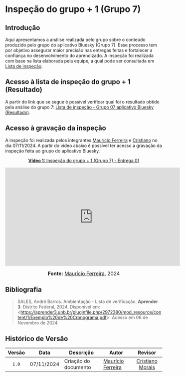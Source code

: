 # Inspeção do grupo + 1 (Grupo 7)

## Introdução

Aqui apresentamos a análise realizada pelo grupo sobre o conteúdo produzido pelo grupo do aplicativo Bluesky (Grupo 7). Esse processo tem por objetivo assegurar maior precisão nas entregas feitas e fortalecer a confiança no desenvolvimento do aprendizado. A inspeção foi realizada com base na lista elaborada pela equipe, a qual pode ser consultada em [Lista de inspeção](listainspecao.md).


## Acesso à lista de inspeção do grupo + 1 (Resultado)

A partir do link que se segue é possível verificar qual foi o resultado obtido pela análise do grupo 7: [Lista de inspeção - Grupo 07 aplicativo Bluesky (Resultado)](ListadeInspecaoGrupo+1.pdf).

## Acesso à gravação da inspeção

A inspeção foi realizada pelos integrantes [Maurício Ferreira](https://github.com/mauricio-araujoo) e [Cristiano](https://github.com/CristianoMoraiss) no dia 07/11/2024. A partir do vídeo abaixo é possível ter acesso a gravação da inspeção feita ao grupo do aplicativo Bluesky.
<div align="center">

<p style="text-align: center"><a href="https://youtu.be/HwAWP1mweBY" target="blanket"><b>Vídeo 1:</b> Inspeção do grupo + 1 (Grupo 7) - Entrega 01</a></p>

<iframe width="560" height="315" src="https://www.youtube.com/embed/HwAWP1mweBY" title="Verificação  grupo + 1" frameborder="0" allow="accelerometer; autoplay; clipboard-write; encrypted-media; gyroscope; picture-in-picture; web-share" allowfullscreen></iframe>

<font size="3"><p style="text-align: center"><b>Fonte:</b> <a href="https://github.com/mauricio-araujoo">Maurício Ferreira</a>, 2024</p></font>
</div >

## Bibliografia

> SALES, André Barros. Ambientação - Lista de verificação. **Aprender 3**. Distrito Federal, 2024. Disponível em: <<https://aprender3.unb.br/pluginfile.php/2972380/mod_resource/content/1/Exemplo%20de%20Cronograma.pdf>>. Acesso em 06 de Novembro de 2024.

## Histórico de Versão

| Versão | Data       | Descrição                                        | Autor                                                                                                 |                    Revisor                     |
| :----: | ---------- | ------------------------------------------------ | ----------------------------------------------------------------------------------------------------- | :--------------------------------------------: |
| `1.0`  | 07/11/2024 | Criação do documento                        | [Maurício Ferreira](https://github.com/mauricio-araujoo)<br> | [Cristiano Morais](https://github.com/CristianoMoraiss)|
